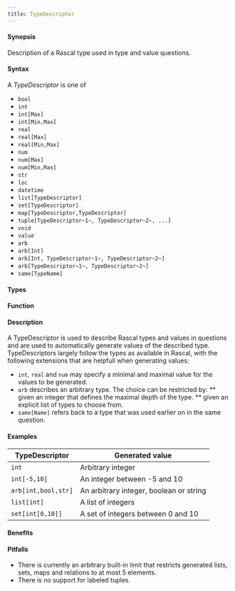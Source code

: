 ```yaml
---
title: TypeDescriptor
---
```


#### Synopsis

Description of a Rascal type used in type and value questions.

#### Syntax

A _TypeDescriptor_ is one of

*  `bool`
*  `int`
*  `int[Max]`
*  `int[Min,Max]`
*  `real`
*  `real[Max]`
*  `real[Min,Max]`
*  `num`
*  `num[Max]`
*  `num[Min,Max]`
*  `str`
*  `loc`
*  `datetime`
*  `list[TypeDescriptor]`
*  `set[TypeDescriptor]`
*  `map[TypeDescriptor,TypeDescriptor]`
*  `tuple[TypeDescriptor~1~, TypeDescriptor~2~, ...]`
*  `void`
*  `value`
*  `arb`
*  `arb[Int]`
*  `arb[Int, TypeDescriptor~1~, TypeDescriptor~2~]`
*  `arb[TypeDescriptor~1~, TypeDescriptor~2~]`
*  `same[TypeName]`

#### Types

#### Function

#### Description

A TypeDescriptor is used to describe Rascal types and values in questions and are used to automatically generate
values of the described type. TypeDescriptors largely follow the types as available in Rascal, with the following
extensions that are helpfull when generating values:

*  `int`, `real` and `num` may specify a minimal and maximal value for the values to be generated.
*  `arb` describes an arbitrary type. The choice can be restricted by:
   **  given an integer that defines the maximal depth of the type.
   **  given an explicit list of types to choose from.
*  `same[Name]` refers back to a type that was used earlier on in the same question.

#### Examples

| TypeDescriptor      | Generated value |
| --- | --- |
| `int`               | Arbitrary integer |
| `int[-5,10]`        | An integer between -5 and 10 |
| `arb[int,bool,str]` | An arbitrary integer, boolean or string |
| `list[int]`         | A list of integers |
| `set[int[0,10]]`    | A set of integers between 0 and 10  |


#### Benefits

#### Pitfalls

*  There is currently an arbitrary built-in limit that restricts generated lists, sets,
   maps and relations to at most 5 elements.
*  There is no support for labeled tuples.

